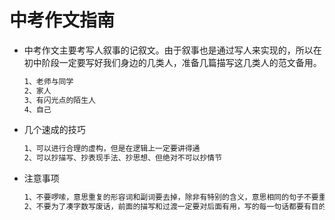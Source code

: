 # 中考作文指南



- 中考作文主要考写人叙事的记叙文。由于叙事也是通过写人来实现的，所以在初中阶段一定要写好我们身边的几类人，准备几篇描写这几类人的范文备用。

    ```html
    1、老师与同学
    2、家人
    3、有闪光点的陌生人
    4、自己
    ```



- 几个速成的技巧

    ```html
    1、可以进行合理的虚构，但是在逻辑上一定要讲得通
    2、可以抄描写、抄表现手法、抄思想、但绝对不可以抄情节
    ```



- 注意事项

    ```html
    1、不要啰嗦，意思重复的形容词和副词要去掉，除非有特别的含义，意思相同的句子不要重复写
    2、不要为了凑字数写废话，前面的描写和过渡一定要对后面有用，写的每一句话都要有目的，没用的就要删掉
    ```